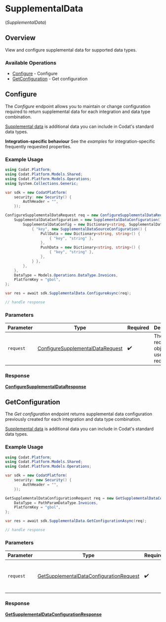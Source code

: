 # SupplementalData
(*SupplementalData*)

## Overview

View and configure supplemental data for supported data types.

### Available Operations

* [Configure](#configure) - Configure
* [GetConfiguration](#getconfiguration) - Get configuration

## Configure

The *Configure* endpoint allows you to maintain or change configuration required to return supplemental data for each integration and data type combination.

[Supplemental data](https://docs.codat.io/using-the-api/additional-data) is additional data you can include in Codat's standard data types.

**Integration-specific behaviour**
See the *examples* for integration-specific frequently requested properties.

### Example Usage

```csharp
using Codat.Platform;
using Codat.Platform.Models.Shared;
using Codat.Platform.Models.Operations;
using System.Collections.Generic;

var sdk = new CodatPlatform(
    security: new Security() {
        AuthHeader = "",
    });

ConfigureSupplementalDataRequest req = new ConfigureSupplementalDataRequest() {
    SupplementalDataConfiguration = new SupplementalDataConfiguration() {
        SupplementalDataConfig = new Dictionary<string, SupplementalDataSourceConfiguration>() {
            { "key", new SupplementalDataSourceConfiguration() {
                PullData = new Dictionary<string, string>() {
                    { "key", "string" },
                },
                PushData = new Dictionary<string, string>() {
                    { "key", "string" },
                },
            } },
        },
    },
    DataType = Models.Operations.DataType.Invoices,
    PlatformKey = "gbol",
};

var res = await sdk.SupplementalData.ConfigureAsync(req);

// handle response
```

### Parameters

| Parameter                                                                                       | Type                                                                                            | Required                                                                                        | Description                                                                                     |
| ----------------------------------------------------------------------------------------------- | ----------------------------------------------------------------------------------------------- | ----------------------------------------------------------------------------------------------- | ----------------------------------------------------------------------------------------------- |
| `request`                                                                                       | [ConfigureSupplementalDataRequest](../../Models/Operations/ConfigureSupplementalDataRequest.md) | :heavy_check_mark:                                                                              | The request object to use for the request.                                                      |


### Response

**[ConfigureSupplementalDataResponse](../../Models/Operations/ConfigureSupplementalDataResponse.md)**


## GetConfiguration

The *Get configuration* endpoint returns supplemental data configuration previously created for each integration and data type combination.

[Supplemental data](https://docs.codat.io/using-the-api/additional-data) is additional data you can include in Codat's standard data types.

### Example Usage

```csharp
using Codat.Platform;
using Codat.Platform.Models.Shared;
using Codat.Platform.Models.Operations;

var sdk = new CodatPlatform(
    security: new Security() {
        AuthHeader = "",
    });

GetSupplementalDataConfigurationRequest req = new GetSupplementalDataConfigurationRequest() {
    DataType = PathParamDataType.Invoices,
    PlatformKey = "gbol",
};

var res = await sdk.SupplementalData.GetConfigurationAsync(req);

// handle response
```

### Parameters

| Parameter                                                                                                     | Type                                                                                                          | Required                                                                                                      | Description                                                                                                   |
| ------------------------------------------------------------------------------------------------------------- | ------------------------------------------------------------------------------------------------------------- | ------------------------------------------------------------------------------------------------------------- | ------------------------------------------------------------------------------------------------------------- |
| `request`                                                                                                     | [GetSupplementalDataConfigurationRequest](../../Models/Operations/GetSupplementalDataConfigurationRequest.md) | :heavy_check_mark:                                                                                            | The request object to use for the request.                                                                    |


### Response

**[GetSupplementalDataConfigurationResponse](../../Models/Operations/GetSupplementalDataConfigurationResponse.md)**


